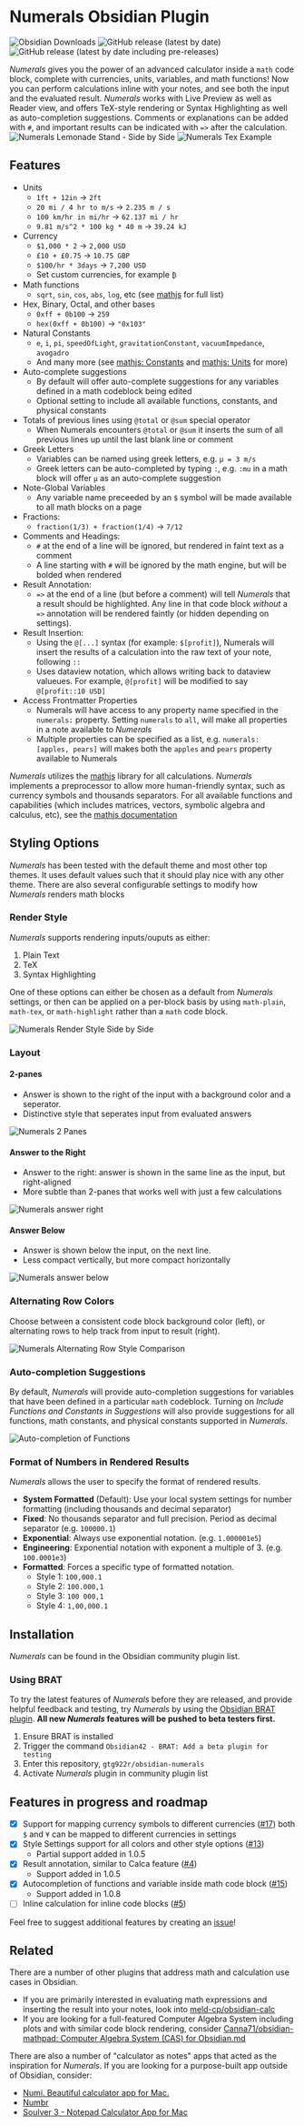 # Numerals Obsidian Plugin
![Obsidian Downloads](https://img.shields.io/badge/dynamic/json?logo=obsidian&color=%23483699&label=downloads&query=%24%5B%22numerals%22%5D.downloads&url=https%3A%2F%2Fraw.githubusercontent.com%2Fobsidianmd%2Fobsidian-releases%2Fmaster%2Fcommunity-plugin-stats.json) ![GitHub release (latest by date)](https://img.shields.io/github/v/release/gtg922r/obsidian-numerals?color=%23483699) ![GitHub release (latest by date including pre-releases)](https://img.shields.io/github/v/release/gtg922r/obsidian-numerals?include_prereleases&label=BRAT%20beta)

*Numerals* gives you the power of an advanced calculator inside a `math` code block, complete with currencies, units, variables, and math functions! Now you can perform calculations inline with your notes, and see both the input and the evaluated result. *Numerals* works with Live Preview as well as Reader view, and offers TeX-style rendering or Syntax Highlighting as well as auto-completion suggestions. Comments or explanations can be added with `#`, and important results can be indicated with `=>` after the calculation. 
![Numerals Lemonade Stand - Side by Side](https://user-images.githubusercontent.com/1195174/200186757-a71b5e7a-df96-4350-b6a4-366d758e696d.png)
![Numerals Tex Example](https://user-images.githubusercontent.com/1195174/201516487-75bb7a08-76ab-4ff3-bf6b-d654aa284ab7.png)

## Features
- Units
 	- `1ft + 12in` → `2ft`
	- `20 mi / 4 hr to m/s` → `2.235 m / s`
	- `100 km/hr in mi/hr` → `62.137 mi / hr`
	- `9.81 m/s^2 * 100 kg * 40 m` → `39.24 kJ`
- Currency
	- `$1,000 * 2` → `2,000 USD`
	- `£10 + £0.75` → `10.75 GBP`
	- `$100/hr * 3days` → `7,200 USD`
	- Set custom currencies, for example `₿`
- Math functions
	- `sqrt`, `sin`, `cos`, `abs`, `log`, etc (see [mathjs](https://mathjs.org/docs/reference/functions.html) for full list)
- Hex, Binary, Octal, and other bases
	- `0xff + 0b100` → `259`
	- `hex(0xff + 0b100)` → `"0x103"`
- Natural Constants
	- `e`, `i`, `pi`, `speedOfLight`, `gravitationConstant`, `vacuumImpedance`, `avogadro`
	- And many more (see [mathjs: Constants](https://mathjs.org/docs/reference/constants.html) and [mathjs: Units](https://mathjs.org/docs/datatypes/units.html) for more)
- Auto-complete suggestions
	- By default will offer auto-complete suggestions for any variables defined in a math codeblock being edited
	- Optional setting to include all available functions, constants, and physical constants
- Totals of previous lines using `@total` or `@sum` special operator
	- When Numerals encounters `@total` or `@sum` it inserts the sum of all previous lines up until the last blank line or comment
- Greek Letters
	- Variables can be named using greek letters, e.g. `μ = 3 m/s`
	- Greek letters can be auto-completed by typing `:`, e.g. `:mu` in a math block will offer `μ` as an auto-complete suggestion
- Note-Global Variables
	- Any variable name preceeded by an `$` symbol will be made available to all math blocks on a page
- Fractions:	
	- `fraction(1/3) + fraction(1/4)` → `7/12`
- Comments and Headings:
	- `#` at the end of a line will be ignored, but rendered in faint text as a comment
	- A line starting with `#` will be ignored by the math engine, but will be bolded when rendered
- Result Annotation:
	- `=>` at the end of a line (but before a comment) will tell *Numerals* that a result should be highlighted. Any line in that code block *without* a `=>` annotation will be rendered faintly (or hidden depending on settings).
- Result Insertion:
	- Using the `@[...]` syntax (for example: `$[profit]`), Numerals will insert the results of a calculation into the raw text of your note, following `::`
	- Uses dataview notation, which allows writing back to dataview valueues. For example, `@[profit]` will be modified to say `@[profit::10 USD]`
- Access Frontmatter Properties
	- Numerals will have access to any property name specified in the `numerals:` property. Setting `numerals` to `all`, will make all properties in a note available to *Numerals*
	- Multiple properties can be specified as a list, e.g. `numerals: [apples, pears]` will makes both the `apples` and `pears` property available to Numerals

*Numerals* utilizes the [mathjs](https://mathjs.org/) library for all calculations. *Numerals* implements a preprocessor to allow more human-friendly syntax, such as currency symbols and thousands separators. For all available functions and capabilities (which includes matrices, vectors, symbolic algebra and calculus, etc), see the [mathjs documentation](https://mathjs.org/docs/index.html)


## Styling Options
*Numerals* has been tested with the default theme and most other top themes. It uses default values such that it should play nice with any other theme. There are also several configurable settings to modify how *Numerals* renders math blocks

### Render Style
*Numerals* supports rendering inputs/ouputs as either:
1. Plain Text
2. TeX
3. Syntax Highlighting

One of these options can either be chosen as a default from *Numerals* settings, or then can be applied on a per-block basis by using `math-plain`, `math-tex`, or `math-highlight` rather than a `math` code block. 

![Numerals Render Style Side by Side](https://user-images.githubusercontent.com/1195174/201587645-5a79aafa-5008-49d0-b584-5c6a99c7edc5.png)


### Layout
#### 2-panes
- Answer is shown to the right of the input with a background color and a seperator.
- Distinctive style that seperates input from evaluated answers

![Numerals 2 Panes](https://user-images.githubusercontent.com/1195174/200186692-0b6a0a7b-3f77-47f8-887f-d7d333b53967.png)

#### Answer to the Right
- Answer to the right: answer is shown in the same line as the input, but right-aligned
- More subtle than 2-panes that works well with just a few calculations

![Numerals answer right](https://user-images.githubusercontent.com/1195174/200186885-dedf1ccb-0464-4732-976e-0eaf54f5d098.png)

#### Answer Below
- Answer is shown below the input, on the next line. 
- Less compact vertically, but more compact horizontally

![Numerals answer below](https://user-images.githubusercontent.com/1195174/200186929-8e5bf0de-ab1e-47d0-a3f3-cf5164136c62.png)

### Alternating Row Colors
Choose between a consistent code block background color (left), or alternating rows to help track from input to result (right).

![Numerals Alternating Row Style Comparison](https://user-images.githubusercontent.com/1195174/200187338-24912a83-eb1e-4188-a843-e189f33e7133.png)

### Auto-completion Suggestions
By default, _Numerals_ will provide auto-completion suggestions for variables that have been defined in a particular `math` codeblock. Turning on _Include Functions and Constants in Suggestions_ will also provide suggestions for all functions, math constants, and physical constants supported in _Numerals_.

![Auto-completion of Functions](https://user-images.githubusercontent.com/1195174/215416147-68110298-0e10-44e5-9351-83efc3a17bba.png)

### Format of Numbers in Rendered Results
*Numerals* allows the user to specify the format of rendered results. 
- **System Formatted** (Default): Use your local system settings for number formatting (including thousands and decimal separator)
- **Fixed**: No thousands separator and full precision. Period as decimal separator (e.g. `100000.1`)
- **Exponential**: Always use exponential notation. (e.g. `1.000001e5`)
- **Engineering**: Exponential notation with exponent a multiple of 3. (e.g. `100.0001e3`)
- **Formatted**: Forces a specific type of formatted notation.
  - Style 1: `100,000.1`
  - Style 2: `100.000,1`
  - Style 3: `100 000,1`
  - Style 4: `1,00,000.1`

## Installation
*Numerals* can be found in the Obsidian community plugin list.

### Using BRAT
To try the latest features of *Numerals* before they are released, and provide helpful feedback and testing, try *Numerals* by using the [Obsidian BRAT plugin](https://github.com/TfTHacker/obsidian42-brat). **All new *Numerals* features will be pushed to beta testers first.**

1. Ensure BRAT is installed
2. Trigger the command `Obsidian42 - BRAT: Add a beta plugin for testing` 
3. Enter this repository, `gtg922r/obsidian-numerals`
4. Activate *Numerals* plugin in community plugin list

## Features in progress and roadmap
- [x] Support for mapping currency symbols to different currencies ([#17](https://github.com/gtg922r/obsidian-numerals/issues/17))
	both `$` and `¥` can be mapped to different currencies in settings 
- [x] Style Settings support for all colors and other style options ([#13](https://github.com/gtg922r/obsidian-numerals/issues/13))
	- Partial support added in 1.0.5
- [x] Result annotation, similar to Calca feature ([#4](https://github.com/gtg922r/obsidian-numerals/issues/4))
	- Support added in 1.0.5
- [x] Autocompletion of functions and variable inside math code block ([#15](https://github.com/gtg922r/obsidian-numerals/issues/15))
	- Support added in 1.0.8
- [ ] Inline calculation for inline code blocks ([#5](https://github.com/gtg922r/obsidian-numerals/issues/5))

Feel free to suggest additional features by creating an [issue](https://github.com/gtg922r/obsidian-numerals/issues)!

## Related
There are a number of other plugins that address math and calculation use cases in Obsidian. 
- If you are primarily interested in evaluating math expressions and inserting the result into your notes, look into [meld-cp/obsidian-calc](https://github.com/meld-cp/obsidian-calc)
- If you are looking for a full-featured Computer Algebra System including plots and with similar code block rendering, consider [Canna71/obsidian-mathpad: Computer Algebra System (CAS) for Obsidian.md](https://github.com/Canna71/obsidian-mathpad)

There are also a number of "calculator as notes" apps that acted as the inspiration for *Numerals*. If you are looking for a purpose-built app outside of Obsidian, consider:
- [Numi. Beautiful calculator app for Mac.](https://numi.app/)
- [Numbr](https://numbr.dev/)
- [Soulver 3 - Notepad Calculator App for Mac](https://soulver.app/)

